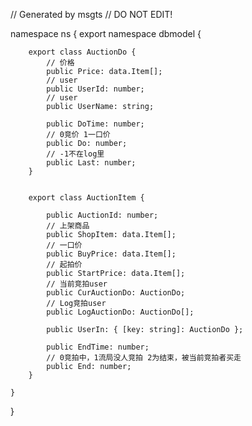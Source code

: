 // Generated by msgts
// DO NOT EDIT!

namespace ns {
	export namespace dbmodel {
		
		export class AuctionDo {	
			// 价格
			public Price: data.Item[]; 
			// user
			public UserId: number; 
			// user
			public UserName: string; 
			
			public DoTime: number; 
			// 0竞价 1一口价
			public Do: number; 
			// -1不在log里
			public Last: number; 
		}
		
		
		export class AuctionItem {	
			
			public AuctionId: number; 
			// 上架商品
			public ShopItem: data.Item[]; 
			// 一口价
			public BuyPrice: data.Item[]; 
			// 起拍价
			public StartPrice: data.Item[]; 
			// 当前竞拍user
			public CurAuctionDo: AuctionDo; 
			// Log竞拍user
			public LogAuctionDo: AuctionDo[]; 
			
			public UserIn: { [key: string]: AuctionDo }; 
			
			public EndTime: number; 
			// 0竞拍中，1流局没人竞拍 2为结束，被当前竞拍者买走
			public End: number; 
		}
		
	}
}

